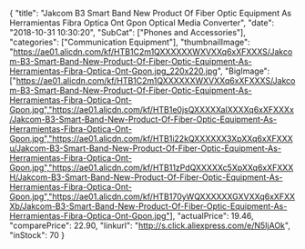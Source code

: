 {
	"title": "Jakcom B3 Smart Band New Product Of Fiber Optic Equipment As Herramientas Fibra Optica Ont Gpon Optical Media Converter",
	"date": "2018-10-31 10:30:20",
	"SubCat": ["Phones and Accessories"],
	"categories": ["Communication Equipment"],
	"thumbnailImage": "https://ae01.alicdn.com/kf/HTB1C2m1QXXXXXXWXVXXq6xXFXXXS/Jakcom-B3-Smart-Band-New-Product-Of-Fiber-Optic-Equipment-As-Herramientas-Fibra-Optica-Ont-Gpon.jpg_220x220.jpg",
	"BigImage": ["https://ae01.alicdn.com/kf/HTB1C2m1QXXXXXXWXVXXq6xXFXXXS/Jakcom-B3-Smart-Band-New-Product-Of-Fiber-Optic-Equipment-As-Herramientas-Fibra-Optica-Ont-Gpon.jpg","https://ae01.alicdn.com/kf/HTB1e0jsQXXXXXaIXXXXq6xXFXXXx/Jakcom-B3-Smart-Band-New-Product-Of-Fiber-Optic-Equipment-As-Herramientas-Fibra-Optica-Ont-Gpon.jpg","https://ae01.alicdn.com/kf/HTB1i22kQXXXXXX3XpXXq6xXFXXXu/Jakcom-B3-Smart-Band-New-Product-Of-Fiber-Optic-Equipment-As-Herramientas-Fibra-Optica-Ont-Gpon.jpg","https://ae01.alicdn.com/kf/HTB11zPdQXXXXXc5XpXXq6xXFXXXH/Jakcom-B3-Smart-Band-New-Product-Of-Fiber-Optic-Equipment-As-Herramientas-Fibra-Optica-Ont-Gpon.jpg","https://ae01.alicdn.com/kf/HTB170yWQXXXXXXGXVXXq6xXFXXXb/Jakcom-B3-Smart-Band-New-Product-Of-Fiber-Optic-Equipment-As-Herramientas-Fibra-Optica-Ont-Gpon.jpg"],
	"actualPrice": 19.46,
	"comparePrice": 22.90,
	"linkurl": "http://s.click.aliexpress.com/e/N5IjAOk",
	"inStock": 70
}
